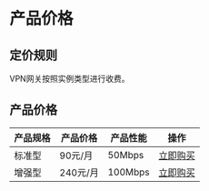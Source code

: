 # 产品价格

## 定价规则
VPN网关按照实例类型进行收费。



## 产品价格
<!-- udocs:price -->
| 产品规格 | 产品价格   | 产品性能   |操作|
| ---- | ------ | ------ |------ |
| 标准型  | 90元/月  | 50Mbps | [立即购买](https://console.ucloud.cn/vpc/ipsecvpn/ipsecvpngw/create) |
| 增强型  | 240元/月 | 100Mbps | [立即购买](https://console.ucloud.cn/vpc/ipsecvpn/ipsecvpngw/create) |
